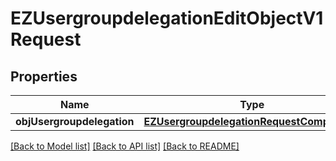 # EZUsergroupdelegationEditObjectV1Request

## Properties
Name | Type | Description | Notes
------------ | ------------- | ------------- | -------------
**objUsergroupdelegation** | [**EZUsergroupdelegationRequestCompound***](EZUsergroupdelegationRequestCompound.md) |  | 

[[Back to Model list]](../README.md#documentation-for-models) [[Back to API list]](../README.md#documentation-for-api-endpoints) [[Back to README]](../README.md)


